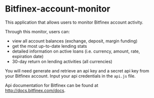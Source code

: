# Bitfinex-account-monitor
This application that allows users to monitor Bitfinex account activity.

Through this monitor, users can:
* view all account balances (exchange, deposit, margin funding)
* get the most up-to-date lending stats
* detailed information on active loans (i.e. currency, amount, rate, expiration date)
* 30-day return on lending activities (all currencies)

You will need generate and retrieve an api key and a secret api key from your Bitfinex account. Input your api credentials in the `api.js` file.


Api documentation for Bitfinex can be found at http://docs.bitfinex.com/docs.
